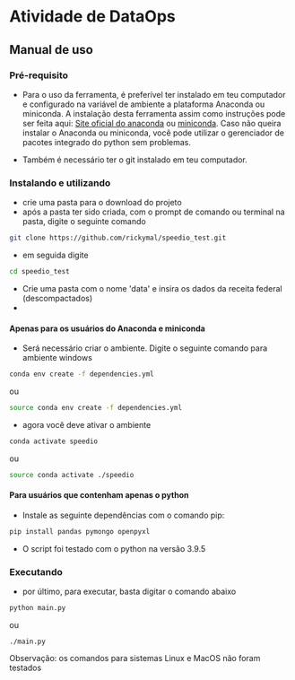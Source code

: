 # Atividade de DataOps

## Manual de uso

### Pré-requisito
- Para o uso da ferramenta, é preferível ter instalado em teu computador e configurado na variável de ambiente a plataforma Anaconda ou miniconda.
A instalação desta ferramenta assim como instruções pode ser feita aqui: [Site oficial do anaconda](https://www.anaconda.com/products/individual) ou [miniconda](https://docs.conda.io/en/latest/miniconda.html). Caso não queira instalar o Anaconda ou miniconda, você pode utilizar o gerenciador de pacotes integrado do python sem problemas.

- Também é necessário ter o git instalado em teu computador.


### Instalando e utilizando

- crie uma pasta para o download do projeto
- após a pasta ter sido criada, com o prompt de comando ou terminal na pasta, digite o seguinte comando
```bash
git clone https://github.com/rickymal/speedio_test.git
```
- em seguida digite
```bash
cd speedio_test
```
- Crie uma pasta com o nome 'data' e insira os dados da receita federal (descompactados)
- 
#### Apenas para os usuários do Anaconda e miniconda
- Será necessário criar o ambiente. Digite o seguinte comando para ambiente windows 
```bash
conda env create -f dependencies.yml
```
ou
```bash
source conda env create -f dependencies.yml
```
- agora você deve ativar o ambiente
```bash
conda activate speedio
```
ou
```bash
source conda activate ./speedio
```
#### Para usuários que contenham apenas o python
- Instale as seguinte dependências com o comando pip:
```bash
pip install pandas pymongo openpyxl
```
- O script foi testado com o python na versão 3.9.5


### Executando
- por último, para executar, basta digitar o comando abaixo
```bash
python main.py
```
ou
```
./main.py
```

Observação: os comandos para sistemas Linux e MacOS não foram testados

